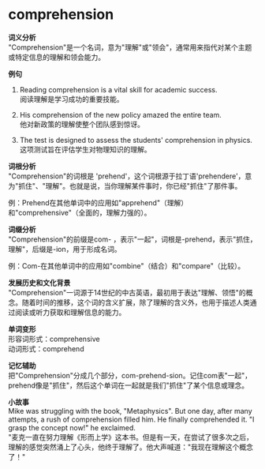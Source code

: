 # comprehension

**词义分析**  
"Comprehension"是一个名词，意为"理解"或"领会"，通常用来指代对某个主题或特定信息的理解和领会能力。

  

**例句**

  

1.  Reading comprehension is a vital skill for academic success.  
    阅读理解是学习成功的重要技能。
    
      
    
2.  His comprehension of the new policy amazed the entire team.  
    他对新政策的理解使整个团队感到惊讶。
    
      
    
3.  The test is designed to assess the students' comprehension in physics.  
    这项测试旨在评估学生对物理知识的理解。
    
      
    

  

**词根分析**  
"Comprehension"的词根是 'prehend'，这个词根源于拉丁语'prehendere'，意为"抓住"、"理解"。也就是说，当你理解某件事时，你已经"抓住"了那件事。

  

例：Prehend在其他单词中的应用如"apprehend"（理解）和"comprehensive"（全面的，理解力强的）。

  

**词缀分析**  
"Comprehension"的前缀是com- ，表示"一起"，词根是-prehend，表示"抓住，理解"，后缀是-ion，用于形成名词。

  

例：Com-在其他单词中的应用如"combine"（结合）和"compare"（比较）。

  

**发展历史和文化背景**  
"Comprehension"一词源于14世纪的中古英语，最初用于表达"理解、领悟"的概念。随着时间的推移，这个词的含义扩展，除了理解的含义外，也用于描述人类通过阅读或听力获取和理解信息的能力。

  

**单词变形**  
形容词形式：comprehensive  
动词形式：comprehend

  

**记忆辅助**  
把"Comprehension"分成几个部分，com-prehend-sion。记住com表"一起"，prehend像是"抓住"，然后这个单词在一起就是我们"抓住"了某个信息或理念。

  

**小故事**  
Mike was struggling with the book, "Metaphysics". But one day, after many attempts, a rush of comprehension filled him. He finally comprehended it. "I grasp the concept now!" he exclaimed.  
"麦克一直在努力理解《形而上学》这本书。但是有一天，在尝试了很多次之后，理解的感觉突然涌上了心头，他终于理解了。他大声喊道："我现在理解这个概念了！"
